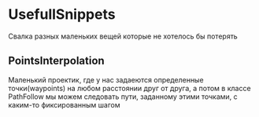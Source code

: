 # UsefullSnippets
Свалка разных маленьких вещей которые не хотелось бы потерять

## PointsInterpolation

Маленький проектик, где у нас задаеются определенные точки(waypoints) на любом расстоянии друг от друга, а потом в классе PathFollow мы можем следовать пути, заданному этими точками, с каким-то фиксированным шагом
